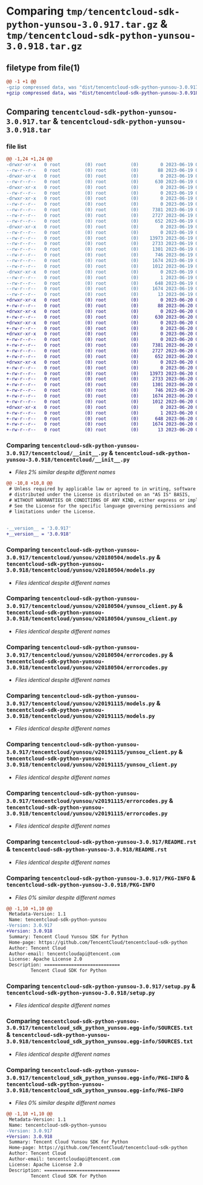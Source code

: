 # Comparing `tmp/tencentcloud-sdk-python-yunsou-3.0.917.tar.gz` & `tmp/tencentcloud-sdk-python-yunsou-3.0.918.tar.gz`

## filetype from file(1)

```diff
@@ -1 +1 @@
-gzip compressed data, was "dist/tencentcloud-sdk-python-yunsou-3.0.917.tar", last modified: Mon Jun 19 00:38:25 2023, max compression
+gzip compressed data, was "dist/tencentcloud-sdk-python-yunsou-3.0.918.tar", last modified: Tue Jun 20 02:53:27 2023, max compression
```

## Comparing `tencentcloud-sdk-python-yunsou-3.0.917.tar` & `tencentcloud-sdk-python-yunsou-3.0.918.tar`

### file list

```diff
@@ -1,24 +1,24 @@
-drwxr-xr-x   0 root         (0) root         (0)        0 2023-06-19 00:38:25.000000 tencentcloud-sdk-python-yunsou-3.0.917/
--rw-r--r--   0 root         (0) root         (0)       88 2023-06-19 00:38:25.000000 tencentcloud-sdk-python-yunsou-3.0.917/setup.cfg
-drwxr-xr-x   0 root         (0) root         (0)        0 2023-06-19 00:38:25.000000 tencentcloud-sdk-python-yunsou-3.0.917/tencentcloud/
--rw-r--r--   0 root         (0) root         (0)      630 2023-06-19 00:38:25.000000 tencentcloud-sdk-python-yunsou-3.0.917/tencentcloud/__init__.py
-drwxr-xr-x   0 root         (0) root         (0)        0 2023-06-19 00:38:25.000000 tencentcloud-sdk-python-yunsou-3.0.917/tencentcloud/yunsou/
--rw-r--r--   0 root         (0) root         (0)        0 2023-06-19 00:38:25.000000 tencentcloud-sdk-python-yunsou-3.0.917/tencentcloud/yunsou/__init__.py
-drwxr-xr-x   0 root         (0) root         (0)        0 2023-06-19 00:38:25.000000 tencentcloud-sdk-python-yunsou-3.0.917/tencentcloud/yunsou/v20180504/
--rw-r--r--   0 root         (0) root         (0)        0 2023-06-19 00:38:25.000000 tencentcloud-sdk-python-yunsou-3.0.917/tencentcloud/yunsou/v20180504/__init__.py
--rw-r--r--   0 root         (0) root         (0)     7381 2023-06-19 00:38:25.000000 tencentcloud-sdk-python-yunsou-3.0.917/tencentcloud/yunsou/v20180504/models.py
--rw-r--r--   0 root         (0) root         (0)     2727 2023-06-19 00:38:25.000000 tencentcloud-sdk-python-yunsou-3.0.917/tencentcloud/yunsou/v20180504/yunsou_client.py
--rw-r--r--   0 root         (0) root         (0)      652 2023-06-19 00:38:25.000000 tencentcloud-sdk-python-yunsou-3.0.917/tencentcloud/yunsou/v20180504/errorcodes.py
-drwxr-xr-x   0 root         (0) root         (0)        0 2023-06-19 00:38:25.000000 tencentcloud-sdk-python-yunsou-3.0.917/tencentcloud/yunsou/v20191115/
--rw-r--r--   0 root         (0) root         (0)        0 2023-06-19 00:38:25.000000 tencentcloud-sdk-python-yunsou-3.0.917/tencentcloud/yunsou/v20191115/__init__.py
--rw-r--r--   0 root         (0) root         (0)    13973 2023-06-19 00:38:25.000000 tencentcloud-sdk-python-yunsou-3.0.917/tencentcloud/yunsou/v20191115/models.py
--rw-r--r--   0 root         (0) root         (0)     2733 2023-06-19 00:38:25.000000 tencentcloud-sdk-python-yunsou-3.0.917/tencentcloud/yunsou/v20191115/yunsou_client.py
--rw-r--r--   0 root         (0) root         (0)     1301 2023-06-19 00:38:25.000000 tencentcloud-sdk-python-yunsou-3.0.917/tencentcloud/yunsou/v20191115/errorcodes.py
--rw-r--r--   0 root         (0) root         (0)      746 2023-06-19 00:38:25.000000 tencentcloud-sdk-python-yunsou-3.0.917/README.rst
--rw-r--r--   0 root         (0) root         (0)     1674 2023-06-19 00:38:25.000000 tencentcloud-sdk-python-yunsou-3.0.917/PKG-INFO
--rw-r--r--   0 root         (0) root         (0)     1012 2023-06-19 00:38:25.000000 tencentcloud-sdk-python-yunsou-3.0.917/setup.py
-drwxr-xr-x   0 root         (0) root         (0)        0 2023-06-19 00:38:25.000000 tencentcloud-sdk-python-yunsou-3.0.917/tencentcloud_sdk_python_yunsou.egg-info/
--rw-r--r--   0 root         (0) root         (0)        1 2023-06-19 00:38:25.000000 tencentcloud-sdk-python-yunsou-3.0.917/tencentcloud_sdk_python_yunsou.egg-info/dependency_links.txt
--rw-r--r--   0 root         (0) root         (0)      648 2023-06-19 00:38:25.000000 tencentcloud-sdk-python-yunsou-3.0.917/tencentcloud_sdk_python_yunsou.egg-info/SOURCES.txt
--rw-r--r--   0 root         (0) root         (0)     1674 2023-06-19 00:38:25.000000 tencentcloud-sdk-python-yunsou-3.0.917/tencentcloud_sdk_python_yunsou.egg-info/PKG-INFO
--rw-r--r--   0 root         (0) root         (0)       13 2023-06-19 00:38:25.000000 tencentcloud-sdk-python-yunsou-3.0.917/tencentcloud_sdk_python_yunsou.egg-info/top_level.txt
+drwxr-xr-x   0 root         (0) root         (0)        0 2023-06-20 02:53:27.000000 tencentcloud-sdk-python-yunsou-3.0.918/
+-rw-r--r--   0 root         (0) root         (0)       88 2023-06-20 02:53:27.000000 tencentcloud-sdk-python-yunsou-3.0.918/setup.cfg
+drwxr-xr-x   0 root         (0) root         (0)        0 2023-06-20 02:53:27.000000 tencentcloud-sdk-python-yunsou-3.0.918/tencentcloud/
+-rw-r--r--   0 root         (0) root         (0)      630 2023-06-20 02:53:27.000000 tencentcloud-sdk-python-yunsou-3.0.918/tencentcloud/__init__.py
+drwxr-xr-x   0 root         (0) root         (0)        0 2023-06-20 02:53:27.000000 tencentcloud-sdk-python-yunsou-3.0.918/tencentcloud/yunsou/
+-rw-r--r--   0 root         (0) root         (0)        0 2023-06-20 02:53:27.000000 tencentcloud-sdk-python-yunsou-3.0.918/tencentcloud/yunsou/__init__.py
+drwxr-xr-x   0 root         (0) root         (0)        0 2023-06-20 02:53:27.000000 tencentcloud-sdk-python-yunsou-3.0.918/tencentcloud/yunsou/v20180504/
+-rw-r--r--   0 root         (0) root         (0)        0 2023-06-20 02:53:27.000000 tencentcloud-sdk-python-yunsou-3.0.918/tencentcloud/yunsou/v20180504/__init__.py
+-rw-r--r--   0 root         (0) root         (0)     7381 2023-06-20 02:53:27.000000 tencentcloud-sdk-python-yunsou-3.0.918/tencentcloud/yunsou/v20180504/models.py
+-rw-r--r--   0 root         (0) root         (0)     2727 2023-06-20 02:53:27.000000 tencentcloud-sdk-python-yunsou-3.0.918/tencentcloud/yunsou/v20180504/yunsou_client.py
+-rw-r--r--   0 root         (0) root         (0)      652 2023-06-20 02:53:27.000000 tencentcloud-sdk-python-yunsou-3.0.918/tencentcloud/yunsou/v20180504/errorcodes.py
+drwxr-xr-x   0 root         (0) root         (0)        0 2023-06-20 02:53:27.000000 tencentcloud-sdk-python-yunsou-3.0.918/tencentcloud/yunsou/v20191115/
+-rw-r--r--   0 root         (0) root         (0)        0 2023-06-20 02:53:27.000000 tencentcloud-sdk-python-yunsou-3.0.918/tencentcloud/yunsou/v20191115/__init__.py
+-rw-r--r--   0 root         (0) root         (0)    13973 2023-06-20 02:53:27.000000 tencentcloud-sdk-python-yunsou-3.0.918/tencentcloud/yunsou/v20191115/models.py
+-rw-r--r--   0 root         (0) root         (0)     2733 2023-06-20 02:53:27.000000 tencentcloud-sdk-python-yunsou-3.0.918/tencentcloud/yunsou/v20191115/yunsou_client.py
+-rw-r--r--   0 root         (0) root         (0)     1301 2023-06-20 02:53:27.000000 tencentcloud-sdk-python-yunsou-3.0.918/tencentcloud/yunsou/v20191115/errorcodes.py
+-rw-r--r--   0 root         (0) root         (0)      746 2023-06-20 02:53:27.000000 tencentcloud-sdk-python-yunsou-3.0.918/README.rst
+-rw-r--r--   0 root         (0) root         (0)     1674 2023-06-20 02:53:27.000000 tencentcloud-sdk-python-yunsou-3.0.918/PKG-INFO
+-rw-r--r--   0 root         (0) root         (0)     1012 2023-06-20 02:53:27.000000 tencentcloud-sdk-python-yunsou-3.0.918/setup.py
+drwxr-xr-x   0 root         (0) root         (0)        0 2023-06-20 02:53:27.000000 tencentcloud-sdk-python-yunsou-3.0.918/tencentcloud_sdk_python_yunsou.egg-info/
+-rw-r--r--   0 root         (0) root         (0)        1 2023-06-20 02:53:27.000000 tencentcloud-sdk-python-yunsou-3.0.918/tencentcloud_sdk_python_yunsou.egg-info/dependency_links.txt
+-rw-r--r--   0 root         (0) root         (0)      648 2023-06-20 02:53:27.000000 tencentcloud-sdk-python-yunsou-3.0.918/tencentcloud_sdk_python_yunsou.egg-info/SOURCES.txt
+-rw-r--r--   0 root         (0) root         (0)     1674 2023-06-20 02:53:27.000000 tencentcloud-sdk-python-yunsou-3.0.918/tencentcloud_sdk_python_yunsou.egg-info/PKG-INFO
+-rw-r--r--   0 root         (0) root         (0)       13 2023-06-20 02:53:27.000000 tencentcloud-sdk-python-yunsou-3.0.918/tencentcloud_sdk_python_yunsou.egg-info/top_level.txt
```

### Comparing `tencentcloud-sdk-python-yunsou-3.0.917/tencentcloud/__init__.py` & `tencentcloud-sdk-python-yunsou-3.0.918/tencentcloud/__init__.py`

 * *Files 2% similar despite different names*

```diff
@@ -10,8 +10,8 @@
 # Unless required by applicable law or agreed to in writing, software
 # distributed under the License is distributed on an "AS IS" BASIS,
 # WITHOUT WARRANTIES OR CONDITIONS OF ANY KIND, either express or implied.
 # See the License for the specific language governing permissions and
 # limitations under the License.
 
 
-__version__ = '3.0.917'
+__version__ = '3.0.918'
```

### Comparing `tencentcloud-sdk-python-yunsou-3.0.917/tencentcloud/yunsou/v20180504/models.py` & `tencentcloud-sdk-python-yunsou-3.0.918/tencentcloud/yunsou/v20180504/models.py`

 * *Files identical despite different names*

### Comparing `tencentcloud-sdk-python-yunsou-3.0.917/tencentcloud/yunsou/v20180504/yunsou_client.py` & `tencentcloud-sdk-python-yunsou-3.0.918/tencentcloud/yunsou/v20180504/yunsou_client.py`

 * *Files identical despite different names*

### Comparing `tencentcloud-sdk-python-yunsou-3.0.917/tencentcloud/yunsou/v20180504/errorcodes.py` & `tencentcloud-sdk-python-yunsou-3.0.918/tencentcloud/yunsou/v20180504/errorcodes.py`

 * *Files identical despite different names*

### Comparing `tencentcloud-sdk-python-yunsou-3.0.917/tencentcloud/yunsou/v20191115/models.py` & `tencentcloud-sdk-python-yunsou-3.0.918/tencentcloud/yunsou/v20191115/models.py`

 * *Files identical despite different names*

### Comparing `tencentcloud-sdk-python-yunsou-3.0.917/tencentcloud/yunsou/v20191115/yunsou_client.py` & `tencentcloud-sdk-python-yunsou-3.0.918/tencentcloud/yunsou/v20191115/yunsou_client.py`

 * *Files identical despite different names*

### Comparing `tencentcloud-sdk-python-yunsou-3.0.917/tencentcloud/yunsou/v20191115/errorcodes.py` & `tencentcloud-sdk-python-yunsou-3.0.918/tencentcloud/yunsou/v20191115/errorcodes.py`

 * *Files identical despite different names*

### Comparing `tencentcloud-sdk-python-yunsou-3.0.917/README.rst` & `tencentcloud-sdk-python-yunsou-3.0.918/README.rst`

 * *Files identical despite different names*

### Comparing `tencentcloud-sdk-python-yunsou-3.0.917/PKG-INFO` & `tencentcloud-sdk-python-yunsou-3.0.918/PKG-INFO`

 * *Files 0% similar despite different names*

```diff
@@ -1,10 +1,10 @@
 Metadata-Version: 1.1
 Name: tencentcloud-sdk-python-yunsou
-Version: 3.0.917
+Version: 3.0.918
 Summary: Tencent Cloud Yunsou SDK for Python
 Home-page: https://github.com/TencentCloud/tencentcloud-sdk-python
 Author: Tencent Cloud
 Author-email: tencentcloudapi@tencent.com
 License: Apache License 2.0
 Description: ============================
         Tencent Cloud SDK for Python
```

### Comparing `tencentcloud-sdk-python-yunsou-3.0.917/setup.py` & `tencentcloud-sdk-python-yunsou-3.0.918/setup.py`

 * *Files identical despite different names*

### Comparing `tencentcloud-sdk-python-yunsou-3.0.917/tencentcloud_sdk_python_yunsou.egg-info/SOURCES.txt` & `tencentcloud-sdk-python-yunsou-3.0.918/tencentcloud_sdk_python_yunsou.egg-info/SOURCES.txt`

 * *Files identical despite different names*

### Comparing `tencentcloud-sdk-python-yunsou-3.0.917/tencentcloud_sdk_python_yunsou.egg-info/PKG-INFO` & `tencentcloud-sdk-python-yunsou-3.0.918/tencentcloud_sdk_python_yunsou.egg-info/PKG-INFO`

 * *Files 0% similar despite different names*

```diff
@@ -1,10 +1,10 @@
 Metadata-Version: 1.1
 Name: tencentcloud-sdk-python-yunsou
-Version: 3.0.917
+Version: 3.0.918
 Summary: Tencent Cloud Yunsou SDK for Python
 Home-page: https://github.com/TencentCloud/tencentcloud-sdk-python
 Author: Tencent Cloud
 Author-email: tencentcloudapi@tencent.com
 License: Apache License 2.0
 Description: ============================
         Tencent Cloud SDK for Python
```


